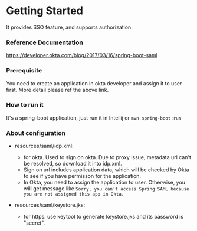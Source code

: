 # Getting Started
It provides SSO feature, and supports authorization.

### Reference Documentation
https://developer.okta.com/blog/2017/03/16/spring-boot-saml

### Prerequisite
You need to create an application in okta developer and assign it to user first. More detail please ref the above link.

### How to run it
It's a spring-boot application, just run it in Intellij or `mvn spring-boot:run`

### About configuration
 * resources/saml/idp.xml: 
   * for okta. Used to sign on okta. Due to proxy issue, metadata url can't be resolved, so download it into idp.xml.
   * Sign on url includes application data, which will be checked by Okta to see if you have permisson for the application.
   * In Okta, you need to assign the application to user. Otherwise, you will get message like `Sorry, you can't access Spring SAML because you are not assigned this app in Okta.`

 * resources/saml/keystore.jks: 
    * for https. use keytool to generate keystore.jks and its password is "secret".


